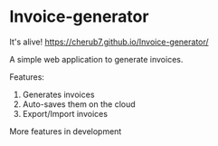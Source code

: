# Invoice-generator

It's alive! https://cherub7.github.io/Invoice-generator/

A simple web application to generate invoices.

Features:
1. Generates invoices
2. Auto-saves them on the cloud
3. Export/Import invoices

More features in development
